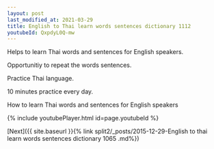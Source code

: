 ```yaml
---
layout: post
last_modified_at: 2021-03-29
title: English to Thai learn words sentences dictionary 1112 
youtubeId: QxpdyL0Q-mw
---
```

 
 
Helps to learn Thai words and sentences for English speakers.

Opportunitiy to repeat the words sentences. 

Practice Thai language. 
 
10 minutes practice every day. 
 
How to learn Thai words and sentences for English speakers 
 
{% include youtubePlayer.html id=page.youtubeId %}
 
 
[Next]({{ site.baseurl }}{% link  split2/_posts/2015-12-29-English to thai learn words sentences dictionary 1065 .md%})
 
